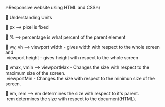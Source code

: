 🔥Responsive website using HTML and CSS🔥\



🎯 Understanding Units



🎈 px --> pixel is fixed

🎈 % --> percentage is what percent of the parent element

🎈 vw, vh --> viewport width - gives width with respect
                                to the whole screen and\
                 &nbsp;viewport height - gives height with respect 
                                 to the whole screen
                                 
🎈 vmax, vmin --> viewportMax - Changes the size with
                                respect to the maximum 
                                size of the screen.\
                &nbsp;viewportMin - Changes the size with
                                 respect to the minimun 
                                 size of the screen.
                                 
🎈 em, rem --> em determines the size with respect to it's
                parent.\
            &nbsp;rem determines the size with respect to the
                document(HTML).

